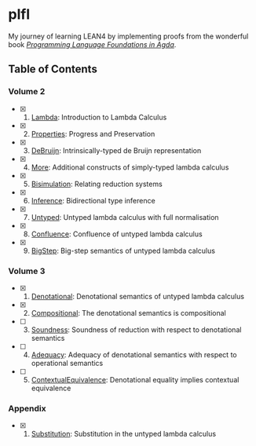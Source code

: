 # plfl

My journey of learning LEAN4 by implementing proofs from the wonderful book [_Programming Language Foundations in Agda_](https://plfa.github.io).

## Table of Contents

### Volume 2

- [x] 1. [Lambda](https://plfa.github.io/Lambda/): Introduction to Lambda Calculus
- [x] 2. [Properties](https://plfa.github.io/Properties/): Progress and Preservation
- [x] 3. [DeBruijn](https://plfa.github.io/DeBruijn/): Intrinsically-typed de Bruijn representation
- [x] 4. [More](https://plfa.github.io/More/): Additional constructs of simply-typed lambda calculus
- [x] 5. [Bisimulation](https://plfa.github.io/Bisimulation/): Relating reduction systems
- [x] 6. [Inference](https://plfa.github.io/Inference/): Bidirectional type inference
- [x] 7. [Untyped](https://plfa.github.io/Untyped/): Untyped lambda calculus with full normalisation
- [x] 8. [Confluence](https://plfa.github.io/Confluence/): Confluence of untyped lambda calculus
- [x] 9. [BigStep](https://plfa.github.io/BigStep/): Big-step semantics of untyped lambda calculus

### Volume 3

- [x] 1. [Denotational](https://plfa.github.io/Denotational/): Denotational semantics of untyped lambda calculus
- [x] 2. [Compositional](https://plfa.github.io/Compositional/): The denotational semantics is compositional
- [ ] 3. [Soundness](https://plfa.github.io/Soundness/): Soundness of reduction with respect to denotational semantics
- [ ] 4. [Adequacy](https://plfa.github.io/Adequacy/): Adequacy of denotational semantics with respect to operational semantics
- [ ] 5. [ContextualEquivalence](https://plfa.github.io/ContextualEquivalence/): Denotational equality implies contextual equivalence

### Appendix

- [x] 1. [Substitution](https://plfa.github.io/Substitution/): Substitution in the untyped lambda calculus
